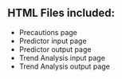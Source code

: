 ## HTML Files included:
* Precautions page
* Predictor input page
* Predictor output page
* Trend Analysis input page
* Trend Analysis output page
